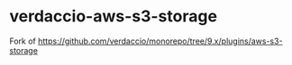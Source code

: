 # verdaccio-aws-s3-storage

Fork of https://github.com/verdaccio/monorepo/tree/9.x/plugins/aws-s3-storage
